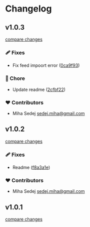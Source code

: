# Changelog


## v1.0.3

[compare changes](https://github.com/tresko/nuxt-module-feed/compare/v1.0.2...v1.0.3)


### 🩹 Fixes

  - Fix feed impoort error ([0ca9f93](https://github.com/tresko/nuxt-module-feed/commit/0ca9f93))

### 🏡 Chore

  - Update readme ([2cfbf22](https://github.com/tresko/nuxt-module-feed/commit/2cfbf22))

### ❤️  Contributors

- Miha Sedej <sedej.miha@gmail.com>

## v1.0.2

[compare changes](https://github.com/tresko/nuxt-module-feed/compare/v1.0.1...v1.0.2)


### 🩹 Fixes

  - Readme ([f8a3a1e](https://github.com/tresko/nuxt-module-feed/commit/f8a3a1e))

### ❤️  Contributors

- Miha Sedej <sedej.miha@gmail.com>

## v1.0.1

[compare changes](https://github.com/tresko/nuxt-module-feed/compare/v1.0.0...v1.0.1)

